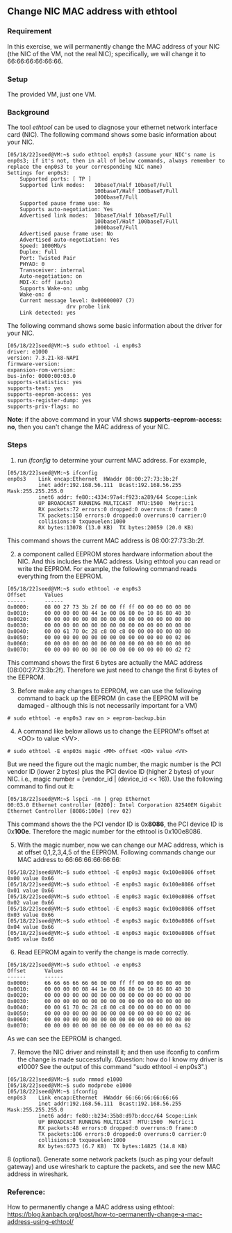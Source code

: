 ## Change NIC MAC address with ethtool

### Requirement

In this exercise, we will permanently change the MAC address of your NIC (the NIC of the VM, not the real NIC); specifically, we will change it to 66:66:66:66:66:66.

### Setup

The provided VM, just one VM.

### Background

The tool *ethtool* can be used to diagnose your ethernet network interface card (NIC). The following command shows some basic information about your NIC.

```console
[05/18/22]seed@VM:~$ sudo ethtool enp0s3 (assume your NIC's name is enp0s3; if it's not, then in all of below commands, always remember to replace the enp0s3 to your corresponding NIC name)
Settings for enp0s3:
	Supported ports: [ TP ]
	Supported link modes:   10baseT/Half 10baseT/Full 
	                        100baseT/Half 100baseT/Full 
	                        1000baseT/Full 
	Supported pause frame use: No
	Supports auto-negotiation: Yes
	Advertised link modes:  10baseT/Half 10baseT/Full 
	                        100baseT/Half 100baseT/Full 
	                        1000baseT/Full 
	Advertised pause frame use: No
	Advertised auto-negotiation: Yes
	Speed: 1000Mb/s
	Duplex: Full
	Port: Twisted Pair
	PHYAD: 0
	Transceiver: internal
	Auto-negotiation: on
	MDI-X: off (auto)
	Supports Wake-on: umbg
	Wake-on: d
	Current message level: 0x00000007 (7)
			       drv probe link
	Link detected: yes
```

The following command shows some basic information about the driver for your NIC.

```console
[05/18/22]seed@VM:~$ sudo ethtool -i enp0s3
driver: e1000
version: 7.3.21-k8-NAPI
firmware-version: 
expansion-rom-version: 
bus-info: 0000:00:03.0
supports-statistics: yes
supports-test: yes
supports-eeprom-access: yes
supports-register-dump: yes
supports-priv-flags: no
```

**Note**: if the above command in your VM shows **supports-eeprom-access: no**, then you can't change the MAC address of your NIC.

### Steps

1. run *ifconfig* to determine your current MAC address. For example,

```console
[05/18/22]seed@VM:~$ ifconfig 
enp0s3    Link encap:Ethernet  HWaddr 08:00:27:73:3b:2f  
          inet addr:192.168.56.111  Bcast:192.168.56.255  Mask:255.255.255.0
          inet6 addr: fe80::4334:97a4:f923:a289/64 Scope:Link
          UP BROADCAST RUNNING MULTICAST  MTU:1500  Metric:1
          RX packets:72 errors:0 dropped:0 overruns:0 frame:0
          TX packets:150 errors:0 dropped:0 overruns:0 carrier:0
          collisions:0 txqueuelen:1000 
          RX bytes:13078 (13.0 KB)  TX bytes:20059 (20.0 KB)
```

This command shows the current MAC address is 08:00:27:73:3b:2f.

2. a component called EEPROM stores hardware information about the NIC. And this includes the MAC address. Using ethtool you can read or write the EEPROM. For example, the following command reads everything from the EEPROM.

```console
[05/18/22]seed@VM:~$ sudo ethtool -e enp0s3
Offset		Values
------		------
0x0000:		08 00 27 73 3b 2f 00 00 ff ff 00 00 00 00 00 00 
0x0010:		00 00 00 00 08 44 1e 00 86 80 0e 10 86 80 40 30 
0x0020:		00 00 00 00 00 00 00 00 00 00 00 00 00 00 00 00 
0x0030:		00 00 00 00 00 00 00 00 00 00 00 00 00 00 00 00 
0x0040:		00 00 61 70 0c 28 c8 00 c8 00 00 00 00 00 00 00 
0x0050:		00 00 00 00 00 00 00 00 00 00 00 00 00 00 02 06 
0x0060:		00 00 00 00 00 00 00 00 00 00 00 00 00 00 00 00 
0x0070:		00 00 00 00 00 00 00 00 00 00 00 00 00 00 d2 f2 
```

This command shows the first 6 bytes are actually the MAC address (08:00:27:73:3b:2f). Therefore we just need to change the first 6 bytes of the EEPROM.

3. Before make any changes to EEPROM, we can use the following command to back up the EEPROM (in case the EEPROM will be damaged - although this is not necessarily important for a VM)

```console
# sudo ethtool -e enp0s3 raw on > eeprom-backup.bin
```

4. A command like below allows us to change the EEPROM's offset at \<OO> to value \<VV>.

```console
# sudo ethtool -E enp03s magic <MM> offset <OO> value <VV>
```

But we need the figure out the magic number, the magic number is the PCI vendor ID (lower 2 bytes) plus the PCI device ID (higher 2 bytes) of your NIC. i.e., magic number = (vendor_id | (device_id << 16)). Use the following command to find out it:

```console
[05/18/22]seed@VM:~$ lspci -nn | grep Ethernet
00:03.0 Ethernet controller [0200]: Intel Corporation 82540EM Gigabit Ethernet Controller [8086:100e] (rev 02)
```

This command shows the the PCI vendor ID is 0x**8086**, the PCI device ID is 0x**100e**. Therefore the magic number for the ethtool is 0x100e8086.

5. With the magic number, now we can change our MAC address, which is at offset 0,1,2,3,4,5 of the EEPROM. Following commands change our MAC address to 66:66:66:66:66:66:

```console
[05/18/22]seed@VM:~$ sudo ethtool -E enp0s3 magic 0x100e8086 offset 0x00 value 0x66
[05/18/22]seed@VM:~$ sudo ethtool -E enp0s3 magic 0x100e8086 offset 0x01 value 0x66
[05/18/22]seed@VM:~$ sudo ethtool -E enp0s3 magic 0x100e8086 offset 0x02 value 0x66
[05/18/22]seed@VM:~$ sudo ethtool -E enp0s3 magic 0x100e8086 offset 0x03 value 0x66
[05/18/22]seed@VM:~$ sudo ethtool -E enp0s3 magic 0x100e8086 offset 0x04 value 0x66
[05/18/22]seed@VM:~$ sudo ethtool -E enp0s3 magic 0x100e8086 offset 0x05 value 0x66
```

6. Read EEPROM again to verify the change is made correctly.

```console
[05/18/22]seed@VM:~$ sudo ethtool -e enp0s3
Offset		Values
------		------
0x0000:		66 66 66 66 66 66 00 00 ff ff 00 00 00 00 00 00 
0x0010:		00 00 00 00 08 44 1e 00 86 80 0e 10 86 80 40 30 
0x0020:		00 00 00 00 00 00 00 00 00 00 00 00 00 00 00 00 
0x0030:		00 00 00 00 00 00 00 00 00 00 00 00 00 00 00 00 
0x0040:		00 00 61 70 0c 28 c8 00 c8 00 00 00 00 00 00 00 
0x0050:		00 00 00 00 00 00 00 00 00 00 00 00 00 00 02 06 
0x0060:		00 00 00 00 00 00 00 00 00 00 00 00 00 00 00 00 
0x0070:		00 00 00 00 00 00 00 00 00 00 00 00 00 00 0a 62 
```

As we can see the EEPROM is changed.

7. Remove the NIC driver and reinstall it; and then use ifconfig to confirm the change is made successfully. (Question: how do I know my driver is e1000? See the output of this command "sudo ethtool -i enp0s3".)

```console
[05/18/22]seed@VM:~$ sudo rmmod e1000
[05/18/22]seed@VM:~$ sudo modprobe e1000
[05/18/22]seed@VM:~$ ifconfig 
enp0s3    Link encap:Ethernet  HWaddr 66:66:66:66:66:66  
          inet addr:192.168.56.111  Bcast:192.168.56.255  Mask:255.255.255.0
          inet6 addr: fe80::b234:35b8:d97b:dccc/64 Scope:Link
          UP BROADCAST RUNNING MULTICAST  MTU:1500  Metric:1
          RX packets:48 errors:0 dropped:0 overruns:0 frame:0
          TX packets:106 errors:0 dropped:0 overruns:0 carrier:0
          collisions:0 txqueuelen:1000 
          RX bytes:6773 (6.7 KB)  TX bytes:14825 (14.8 KB)
```

8 (optional). Generate some network packets (such as ping your default gateway) and use wireshark to capture the packets, and see the new MAC address in wireshark.

### Reference:

How to permanently change a MAC address using ethtool: https://blog.kanbach.org/post/how-to-permanently-change-a-mac-address-using-ethtool/
